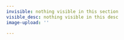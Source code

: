 ```yaml
---
invisible: nothing visible in this section
visible_desc: nothing visible in this desc
image-upload: ''

---
```

